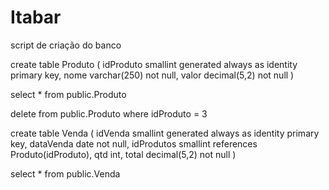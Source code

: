# Itabar

script de criação do banco

create table Produto
(
	idProduto smallint generated always as identity primary key,
	nome varchar(250) not null,
	valor decimal(5,2) not null
)

select * from public.Produto

delete from public.Produto
where idProduto = 3

create table Venda
(
	idVenda smallint generated always as identity primary key,
	dataVenda date not null,
	idProdutos smallint references Produto(idProduto),
	qtd int,
	total decimal(5,2) not null
)

select * from public.Venda
